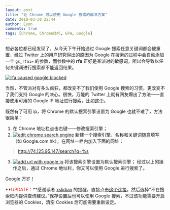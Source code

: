 ```yaml
---
layout: post
title: "让 Chrome 可以使用 Google 搜索的解决方案"
date: 2010-03-30 22:44
author: Eyon
comments: true
tags: [Chrome, Chrome技巧, GFW, Google]
---
```

想必各位都已经发现了，从今天下午开始通过 Google 搜索任意关键词都会被重置，经过 Twitter 上的用户研究得出的原因为 Google 在搜索的过程中会自动添加一个 `gs_rfai=` 的参数，而参数中的 **rfa** 正好是某派对的敏感词，所以会导致以任何关键词进行搜索都不能返回结果。

<a href="http://img.chromi.org/2010/03/rfa-caused-google-blocked.png">![](http://img.chromi.org/2010/03/rfa-caused-google-blocked-550x205.png "rfa caused google blocked")</a>

当然，不管派对有多么疯狂，都改变不了我们使用 Google 搜索的习惯，更改变不了我们支持 Google 的决心。很快，万能的 Twitter 上就有网友爆出了方法——直接使用可用的 Google IP 地址进行搜索，比如[这个](http://74.125.95.147/search?hl=zh-CN&amp;source=hp&amp;q=Chrome%E8%BF%B7&amp;btnG=Google+%E6%90%9C%E7%B4%A2&amp;meta=&amp;aq=f&amp;aqi=g10&amp;aql=&amp;oq=&amp;gs_rfai=)。

既然有了可用 ip，将 Chrome 的默认搜索引擎设置为 Google 也就不难了，方法很简单：<!--more-->


1.  在 Chrome 地址栏点击右键——修改搜索引擎；
2.  <a href="http://img.chromi.org/2010/03/edit-chrome-search-engine.png">![](http://img.chromi.org/2010/03/edit-chrome-search-engine.png "edit chrome search engine")</a>
	新建一个搜索引擎，名称和关键词随意填写（如 Google.com.hk），在网址一栏内加入下面的网址：


>http://74.125.95.147/search?q=%s


    
3.  <a href="http://img.chromi.org/2010/03/add-url-with-google-ip.png">![](http://img.chromi.org/2010/03/add-url-with-google-ip-550x186.png "add url with google ip")</a>
	将该搜索引擎设置为默认搜索引擎；
经过以上的操作之后，通过 Chrome 地址栏，你又可以使用 Google 进行搜索了。

Google 万岁！

**<span style="color: #ff0000;">UPDATE：</span>**感谢读者 [xslidian](http://lidian.info/) 的提醒，直接点击[这个连接](http://www.google.com.hk/preferences?hl=zh-CN)，然后选择“不在搜索框内提供查询建议。”保存设置后也可以使用 Google 搜索，不过该功能需要开启浏览器的 Cookies，清空 Cookies 后可能需要重新设定。
